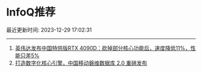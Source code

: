 # InfoQ推荐

最近更新时间: 2023-12-29 17:02:31

--- 
1. [英伟达发布中国特供版RTX 4090D：砍掉部分核心功能后，速度降低11%，性能只差5%](https://www.infoq.cn/article/c7WgP4xIsU9YNAlM7U66) 
2. [打造数字化核心引擎，中国移动磐维数据库 2.0 重磅发布](https://www.infoq.cn/article/hg5meweaWrM7rBsgXUFE) 

